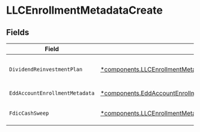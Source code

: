 # LLCEnrollmentMetadataCreate


## Fields

| Field                                                                                                                                             | Type                                                                                                                                              | Required                                                                                                                                          | Description                                                                                                                                       | Example                                                                                                                                           |
| ------------------------------------------------------------------------------------------------------------------------------------------------- | ------------------------------------------------------------------------------------------------------------------------------------------------- | ------------------------------------------------------------------------------------------------------------------------------------------------- | ------------------------------------------------------------------------------------------------------------------------------------------------- | ------------------------------------------------------------------------------------------------------------------------------------------------- |
| `DividendReinvestmentPlan`                                                                                                                        | [*components.LLCEnrollmentMetadataCreateDividendReinvestmentPlan](../../models/components/llcenrollmentmetadatacreatedividendreinvestmentplan.md) | :heavy_minus_sign:                                                                                                                                | Option to auto-enroll in Dividend Reinvestment; defaults to `DIVIDEND_REINVESTMENT_ENROLL`                                                        | DIVIDEND_REINVESTMENT_ENROLL                                                                                                                      |
| `EddAccountEnrollmentMetadata`                                                                                                                    | [*components.EddAccountEnrollmentMetadataCreate](../../models/components/eddaccountenrollmentmetadatacreate.md)                                   | :heavy_minus_sign:                                                                                                                                | Enrollment metadata for Entity Accounts                                                                                                           |                                                                                                                                                   |
| `FdicCashSweep`                                                                                                                                   | [*components.LLCEnrollmentMetadataCreateFdicCashSweep](../../models/components/llcenrollmentmetadatacreatefdiccashsweep.md)                       | :heavy_minus_sign:                                                                                                                                | Option to auto-enroll in FDIC cash sweep; defaults to `FDIC_CASH_SWEEP_ENROLL`                                                                    | FDIC_CASH_SWEEP_ENROLL                                                                                                                            |